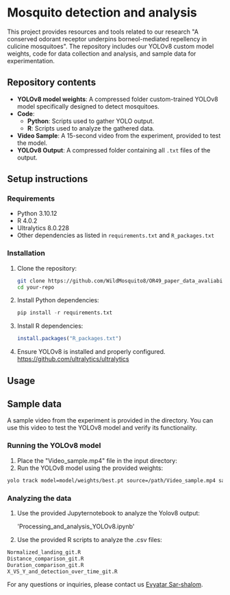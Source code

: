 
# Mosquito detection and analysis

This project provides resources and tools related to our research "A conserved odorant receptor underpins borneol-mediated repellency in culicine mosquitoes". The repository includes our YOLOv8 custom model weights, code for data collection and analysis, and sample data for experimentation.

## Repository contents

- **YOLOv8 model weights**: A compressed folder custom-trained YOLOv8 model specifically designed to detect mosquitoes.
- **Code**:
  - **Python**: Scripts used to gather YOLO output.
  - **R**: Scripts used to analyze the gathered data.
- **Video Sample**: A 15-second video from the experiment, provided to test the model.
- **YOLOv8 Output**: A compressed folder containing all `.txt` files of the output.

## Setup instructions

### Requirements

- Python 3.10.12
- R 4.0.2
- Ultralytics 8.0.228
- Other dependencies as listed in `requirements.txt` and `R_packages.txt`

### Installation

1. Clone the repository:
   ```bash
   git clone https://github.com/WildMosquito8/OR49_paper_data_avaliability.git
   cd your-repo
   ```

2. Install Python dependencies:
   ```python
   pip install -r requirements.txt
   ```

3. Install R dependencies:
   ```R
   install.packages("R_packages.txt")
   ```

4. Ensure YOLOv8 is installed and properly configured. https://github.com/ultralytics/ultralytics

## Usage

## Sample data

A sample video from the experiment is provided in the directory. You can use this video to test the YOLOv8 model and verify its functionality.

### Running the YOLOv8 model

1. Place the "Video_sample.mp4" file in the input directory:
2. Run the YOLOv8 model using the provided weights:

```bash
yolo track model=model/weights/best.pt source=/path/Video_sample.mp4 save_txt=true name=output conf=0.5 iou=0.5
```   

### Analyzing the data

1. Use the provided Jupyternotebook to analyze the Yolov8 output:
   
   'Processing_and_analysis_YOLOv8.ipynb'
   
3. Use the provided R scripts to analyze the .csv files:
  ```r
  Normalized_landing_git.R
  Distance_comparison_git.R
  Duration_comparison_git.R
  X_VS_Y_and_detection_over_time_git.R
  ```

For any questions or inquiries, please contact us [Evyatar Sar-shalom](mailto:evyatar.sar-shalom@huji.mai.ac.il).
